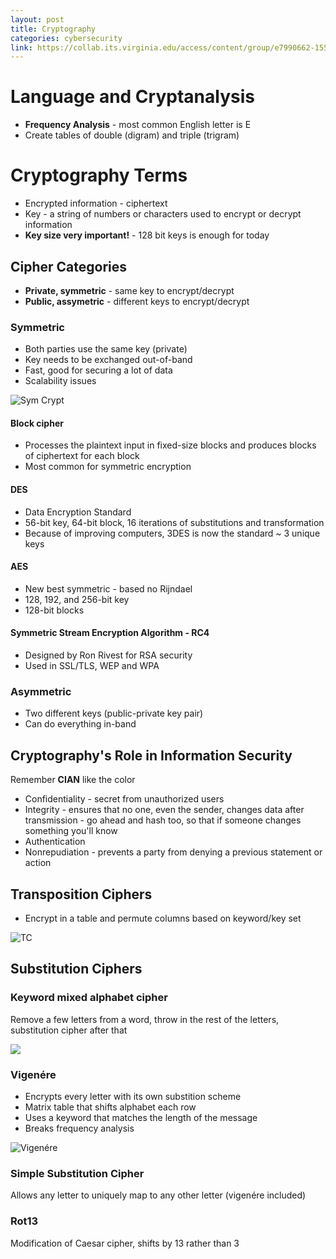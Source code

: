 ```yaml
---
layout: post
title: Cryptography
categories: cybersecurity
link: https://collab.its.virginia.edu/access/content/group/e7990662-1551-41b1-99bd-0539849f7d83/CS3710_Week9.pdf
---
```


# Language and Cryptanalysis

- **Frequency Analysis** - most common English letter is E
- Create tables of double (digram) and triple (trigram)

# Cryptography Terms

- Encrypted information - ciphertext
- Key - a string of numbers or characters used to encrypt or decrypt information
- **Key size very important!** - 128 bit keys is enough for today

## Cipher Categories

- **Private, symmetric** - same key to encrypt/decrypt
- **Public, assymetric** - different keys to encrypt/decrypt

### Symmetric

- Both parties use the same key (private)
- Key needs to be exchanged out-of-band
- Fast, good for securing a lot of data
- Scalability issues

![Sym Crypt](https://i.imgur.com/GNdg4ky.png)

#### Block cipher

- Processes the plaintext input in fixed-size blocks and produces blocks of ciphertext for each block
- Most common for symmetric encryption

#### DES

- Data Encryption Standard
- 56-bit key, 64-bit block, 16 iterations of substitutions and transformation
- Because of improving computers, 3DES is now the standard ~ 3 unique keys

#### AES

- New best symmetric - based no Rijndael
- 128, 192, and 256-bit key
- 128-bit blocks

#### Symmetric Stream Encryption Algorithm - RC4

* Designed by Ron Rivest for RSA security 
* Used in SSL/TLS, WEP and WPA 

### Asymmetric

- Two different keys (public-private key pair)
- Can do everything in-band

## Cryptography's Role in Information Security

Remember **CIAN** like the color

- Confidentiality - secret from unauthorized users
- Integrity - ensures that no one, even the sender, changes data after transmission - go ahead and hash too, so that if someone changes something you'll know
- Authentication
- Nonrepudiation - prevents a party from denying a previous statement or action

## Transposition Ciphers

- Encrypt in a table and permute columns based on keyword/key set

![TC](https://i.ytimg.com/vi/sHsnH1u03e4/maxresdefault.jpg)

## Substitution Ciphers

### Keyword mixed alphabet cipher

Remove a few letters from a word, throw in the rest of the letters, substitution cipher after that

![](https://i.imgur.com/wPj23iJ.png)

### Vigenére

- Encrypts every letter with its own substition scheme
- Matrix table that shifts alphabet each row
- Uses a keyword that matches the length of the message
- Breaks frequency analysis

![Vigenére](https://i.imgur.com/Pq3KCii.png)

### Simple Substitution Cipher

Allows any letter to uniquely map to any other letter (vigenére included)

### Rot13

Modification of Caesar cipher, shifts by 13 rather than 3
